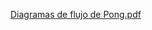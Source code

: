 [Diagramas de flujo de Pong.pdf](https://github.com/user-attachments/files/15523793/Diagramas.de.flujo.de.Pong.pdf)
